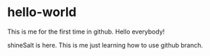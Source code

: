 # hello-world
This is me for the first time in github.
Hello everybody!

shineSalt is here.
This is me just learning how to use github branch.
